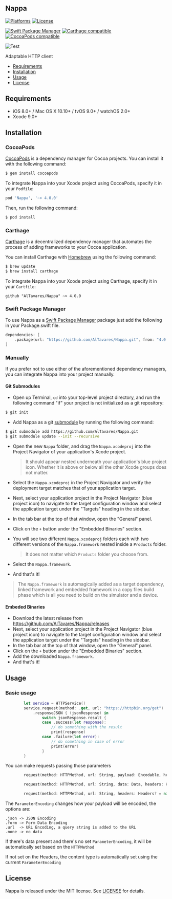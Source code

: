 ## Nappa

[![Platforms](https://img.shields.io/cocoapods/p/Nappa.svg)](https://cocoapods.org/pods/Nappa)
[![License](https://img.shields.io/cocoapods/l/Nappa.svg)](https://raw.githubusercontent.com/AlTavares/Nappa/master/LICENSE)

[![Swift Package Manager](https://img.shields.io/badge/Swift%20Package%20Manager-compatible-brightgreen.svg)](https://github.com/apple/swift-package-manager)
[![Carthage compatible](https://img.shields.io/badge/Carthage-compatible-4BC51D.svg?style=flat)](https://github.com/Carthage/Carthage)
[![CocoaPods compatible](https://img.shields.io/cocoapods/v/Nappa.svg)](https://cocoapods.org/pods/Nappa)

![Test](https://github.com/AlTavares/Nappa/workflows/Test/badge.svg)

Adaptable HTTP client

- [Requirements](#requirements)
- [Installation](#installation)
- [Usage](#usage)
- [License](#license)

## Requirements

- iOS 8.0+ / Mac OS X 10.10+ / tvOS 9.0+ / watchOS 2.0+
- Xcode 9.0+

## Installation

### CocoaPods

[CocoaPods](http://cocoapods.org) is a dependency manager for Cocoa projects. You can install it with the following command:

```bash
$ gem install cocoapods
```

To integrate Nappa into your Xcode project using CocoaPods, specify it in your `Podfile`:

```ruby
pod 'Nappa', '~> 4.0.0'
```

Then, run the following command:

```bash
$ pod install
```

### Carthage

[Carthage](https://github.com/Carthage/Carthage) is a decentralized dependency manager that automates the process of adding frameworks to your Cocoa application.

You can install Carthage with [Homebrew](http://brew.sh/) using the following command:

```bash
$ brew update
$ brew install carthage
```

To integrate Nappa into your Xcode project using Carthage, specify it in your `Cartfile`:

```ogdl
github "AlTavares/Nappa" ~> 4.0.0
```
### Swift Package Manager

To use Nappa as a [Swift Package Manager](https://swift.org/package-manager/) package just add the following in your Package.swift file.

``` swift
dependencies: [
    .package(url: "https://github.com/AlTavares/Nappa.git", from: "4.0.0")
]
```

### Manually

If you prefer not to use either of the aforementioned dependency managers, you can integrate Nappa into your project manually.

#### Git Submodules

- Open up Terminal, `cd` into your top-level project directory, and run the following command "if" your project is not initialized as a git repository:

```bash
$ git init
```

- Add Nappa as a git [submodule](http://git-scm.com/docs/git-submodule) by running the following command:

```bash
$ git submodule add https://github.com/AlTavares/Nappa.git
$ git submodule update --init --recursive
```

- Open the new `Nappa` folder, and drag the `Nappa.xcodeproj` into the Project Navigator of your application's Xcode project.

    > It should appear nested underneath your application's blue project icon. Whether it is above or below all the other Xcode groups does not matter.

- Select the `Nappa.xcodeproj` in the Project Navigator and verify the deployment target matches that of your application target.
- Next, select your application project in the Project Navigator (blue project icon) to navigate to the target configuration window and select the application target under the "Targets" heading in the sidebar.
- In the tab bar at the top of that window, open the "General" panel.
- Click on the `+` button under the "Embedded Binaries" section.
- You will see two different `Nappa.xcodeproj` folders each with two different versions of the `Nappa.framework` nested inside a `Products` folder.

    > It does not matter which `Products` folder you choose from.

- Select the `Nappa.framework`.

- And that's it!

> The `Nappa.framework` is automagically added as a target dependency, linked framework and embedded framework in a copy files build phase which is all you need to build on the simulator and a device.

#### Embeded Binaries

- Download the latest release from https://github.com/AlTavares/Nappa/releases
- Next, select your application project in the Project Navigator (blue project icon) to navigate to the target configuration window and select the application target under the "Targets" heading in the sidebar.
- In the tab bar at the top of that window, open the "General" panel.
- Click on the `+` button under the "Embedded Binaries" section.
- Add the downloaded `Nappa.framework`.
- And that's it!

## Usage

### Basic usage
````swift
        let service = HTTPService()
        service.request(method: .get, url: "https://httpbin.org/get")
            .responseJSON { (jsonResponse) in
                switch jsonResponse.result {
                case .success(let response):
                    // do something with the result
                    print(response)
                case .failure(let error):
                    // do something in case of error
                    print(error)
                }
        }
`````

You can make requests passing those parameters

````swift
        request(method: HTTPMethod, url: String, payload: Encodable, headers: Headers? = nil, parameterEncoding: ParameterEncoding? = nil)

        request(method: HTTPMethod, url: String, data: Data, headers: Headers? = nil, parameterEncoding: ParameterEncoding? = nil)

        request(method: HTTPMethod, url: String, headers: Headers? = nil)
````

The `ParameterEncoding` changes how your payload will be encoded, the options are:

    .json -> JSON Encoding
    .form -> Form Data Encoding
    .url  -> URL Encoding, a query string is added to the URL
    .none -> no data

If there's data present and there's no set `ParameterEncoding`, it will be automatically set based on the `HTTPMethod`

If not set on the Headers, the content type is automatically set using the current `ParameterEncoding`

## License

Nappa is released under the MIT license. See [LICENSE](https://github.com/AlTavares/Nappa/blob/master/LICENSE) for details.
